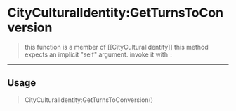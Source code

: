 # CityCulturalIdentity:GetTurnsToConversion
> this function is a member of [[CityCulturalIdentity]]
> this method expects an implicit "self" argument. invoke it with `:`
-----
## Usage
> CityCulturalIdentity:GetTurnsToConversion()
